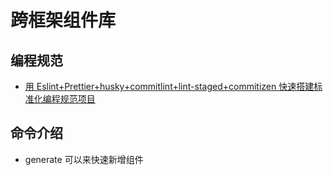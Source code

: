 # 跨框架组件库

## 编程规范

- [用 Eslint+Prettier+husky+commitlint+lint-staged+commitizen 快速搭建标准化编程规范项目](https://juejin.cn/post/7041768022284976165)

## 命令介绍

- generate 可以来快速新增组件
